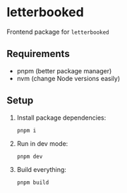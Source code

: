 # letterbooked

Frontend package for `letterbooked`

## Requirements

-  pnpm (better package manager)
-  nvm (change Node versions easily)

## Setup

1. Install package dependencies:

   ```shell
   pnpm i
   ```

2. Run in dev mode:

   ```shell
   pnpm dev
   ```

3. Build everything:

   ```shell
   pnpm build
   ```
